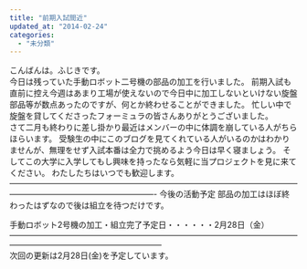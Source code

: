 ```yaml
---
title: "前期入試間近"
updated_at: "2014-02-24"
categories: 
  - "未分類"
---
```


こんばんは。ふじきです。  
今日は残っていた手動ロボット二号機の部品の加工を行いました。 前期入試も直前に控え今週はあまり工場が使えないので今日中に加工しないといけない旋盤部品等が数点あったのですが、何とか終わせることができました。 忙しい中で旋盤を貸してくださったフォーミュラの皆さんありがとうございました。  
さて二月も終わりに差し掛かり最近はメンバーの中に体調を崩している人がちらほらいます。 受験生の中にこのブログを見てくれている人がいるのかはわかりませんが、無理をせず入試本番は全力で挑めるよう今日は早く寝ましょう。 そしてこの大学に入学してもし興味を持ったなら気軽に当プロジェクトを見に来てください。 わたしたちはいつでも歓迎します。  
——————————————————————————————————————————————————————- 今後の活動予定 部品の加工はほぼ終わったはずなので後は組立を待つだけです。

手動ロボット2号機の加工・組立完了予定日・・・・・・2月28日（金） ———————————————————————————————————————————————————————  
次回の更新は2月28日(金)を予定しています。
